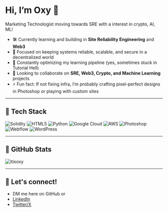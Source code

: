 

# Hi, I’m Oxy 👋

Marketing Technologist moving towards SRE with a interest in crypto, AI, ML!

- 🛠️ Currently learning and building in **Site Reliability Engineering** and **Web3**
- 🔗 Focused on keeping systems reliable, scalable, and secure in a decentralized world
- 🌱 Constantly optimizing my learning pipeline (yes, sometimes stuck in Tutorial Hell)
- 🤝 Looking to collaborate on **SRE, Web3, Crypto, and Machine Learning** projects
- ⚡ Fun fact: If not fixing infra, I’m probably crafting pixel-perfect designs in Photoshop or playing with custom sites

---

## 🧰 Tech Stack

![Solidity](https://img.shields.io/badge/-Solidity-363636?style=flat-square&logo=solidity&logoColor=white)
![HTML5](https://img.shields.io/badge/-HTML5-E34F26?style=flat-square&logo=html5&logoColor=white)
![Python](https://img.shields.io/badge/-Python-3776AB?style=flat-square&logo=python&logoColor=white)
![Google Cloud](https://img.shields.io/badge/-Google%20Cloud-4285F4?style=flat-square&logo=google-cloud&logoColor=white)
![AWS](https://img.shields.io/badge/-AWS-232F3E?style=flat-square&logo=amazon-aws&logoColor=white)
![Photoshop](https://img.shields.io/badge/-Photoshop-31A8FF?style=flat-square&logo=adobe-photoshop&logoColor=white)
![Webflow](https://img.shields.io/badge/-Webflow-4353FF?style=flat-square&logo=webflow&logoColor=white)
![WordPress](https://img.shields.io/badge/-WordPress-21759B?style=flat-square&logo=wordpress&logoColor=white)

---

## 🚀 GitHub Stats

![itisoxy](https://github-readme-stats.vercel.app/api?username=itisoxy&show_icons=true&theme=tokyonight)

---

## 💬 Let's connect!

- DM me here on GitHub or  
- [LinkedIn](https://linkedin.com/in/oksanasenior)  
- [Twitter/X](https://twitter.com/itisoxy)


<!---
itisoxy/itisoxy is a ✨ special ✨ repository because its `README.md` (this file) appears on your GitHub profile.
You can click the Preview link to take a look at your changes.
--->
